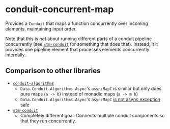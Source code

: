 conduit-concurrent-map
======================

Provides a `Conduit` that maps a function concurrently over incoming elements, maintaining input order.

Note that this is _not_ about running different parts of a conduit pipeline concurrently (see [`stm-conduit`](http://hackage.haskell.org/package/stm-conduit-4.0.0) for something that does that).
Instead, it it provides one pipeline element that processes elements concurrently internally.

## Comparison to other libraries

* [`conduit-algorithms`](https://hackage.haskell.org/package/conduit-algorithms)
  * `Data.Conduit.Algorithms.Async`'s `asyncMapC` is similar but only does pure maps (`a -> b`) instead of monadic maps (`a -> m b`)
  * `Data.Conduit.Algorithms.Async`'s `asyncMapC` [is not async exception safe](https://github.com/luispedro/conduit-algorithms/issues/9)
* [`stm-conduit`](http://hackage.haskell.org/package/stm-conduit)
  * Completely different goal: Connects multiple conduit components so that they run concurrently.
